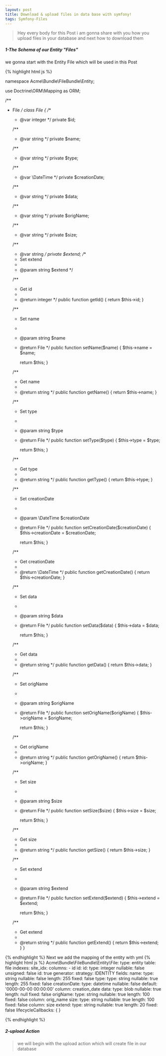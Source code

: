 ```yaml
---
layout: post
title: Download & upload files in data base with symfony!
tags: Symfony-Files
---
```

<link rel="stylesheet" href="//cdnjs.cloudflare.com/ajax/libs/highlight.js/8.7/styles/default.min.css">
<script src="//cdnjs.cloudflare.com/ajax/libs/highlight.js/8.7/highlight.min.js"></script>



>Hey every body  for this Post i am gonna share with you how you upload files in your database and next how to download them  

<h5>1-The Schema of our Entity "Files"</h5>
we gonna start with the Entity File which will be used in this Post

{% highlight html js %}

namespace Acme\Bundle\FileBundle\Entity;

use Doctrine\ORM\Mapping as ORM;

/**
 * File
 */
class File
{
    /**
     * @var integer
     */
    private $id;

    /**
     * @var string
     */
    private $name;

    /**
     * @var string
     */
    private $type;

    /**
     * @var \DateTime
     */
    private $creationDate;

    /**
     * @var string
     */
    private $data;



    /**
     * @var string
     */
    private $origName;

    /**
     * @var string
     */
    private $size;


    /**
     * @var string
     */
    private $extend;
    /**
     * Set extend
     *
     * @param string $extend
     */

    /**
     * Get id
     *
     * @return integer
     */
    public function getId()
    {
        return $this->id;
    }

    /**
     * Set name
     *
     * @param string $name
     * @return File
     */
    public function setName($name)
    {
        $this->name = $name;

        return $this;
    }

    /**
     * Get name
     *
     * @return string
     */
    public function getName()
    {
        return $this->name;
    }

    /**
     * Set type
     *
     * @param string $type
     * @return File
     */
    public function setType($type)
    {
        $this->type = $type;

        return $this;
    }

    /**
     * Get type
     *
     * @return string
     */
    public function getType()
    {
        return $this->type;
    }

    /**
     * Set creationDate
     *
     * @param \DateTime $creationDate
     * @return File
     */
    public function setCreationDate($creationDate)
    {
        $this->creationDate = $creationDate;

        return $this;
    }

    /**
     * Get creationDate
     *
     * @return \DateTime
     */
    public function getCreationDate()
    {
        return $this->creationDate;
    }

    /**
     * Set data
     *
     * @param string $data
     * @return File
     */
    public function setData($data)
    {
        $this->data = $data;

        return $this;
    }

    /**
     * Get data
     *
     * @return string
     */
    public function getData()
    {
        return $this->data;
    }

    /**
     * Set origName
     *
     * @param string $origName
     * @return File
     */
    public function setOrigName($origName)
    {
        $this->origName = $origName;

        return $this;
    }

    /**
     * Get origName
     *
     * @return string
     */
    public function getOrigName()
    {
        return $this->origName;
    }

    /**
     * Set size
     *
     * @param string $size
     * @return File
     */
    public function setSize($size)
    {
        $this->size = $size;

        return $this;
    }

    /**
     * Get size
     *
     * @return string
     */
    public function getSize()
    {
        return $this->size;
    }

    /**
     * Set extend
     *
     * @param string $extend
     * @return File
     */
    public function setExtend($extend)
    {
        $this->extend = $extend;

        return $this;
    }

    /**
     * Get extend
     *
     * @return string
     */
    public function getExtend()
    {
        return $this->extend;
    }
}

{% endhighlight %}
Next we add the mapping of the entity with yml
{% highlight html js %}
Acme\Bundle\FileBundle\Entity\File:
    type: entity
    table: file
    indexes:
        site_idx:
            columns:
                - id
    id:
        id:
            type: integer
            nullable: false
            unsigned: false
            id: true
            generator:
                strategy: IDENTITY
    fields:
        name:
            type: string
            nullable: false
            length: 255
            fixed: false
        type:
            type: string
            nullable: true
            length: 255
            fixed: false
        creationDate:
            type: datetime
            nullable: false
            default: '0000-00-00 00:00:00'
            column: creation_date
        data:
            type: blob
            nullable: true
            length: null
            fixed: false
        origName:
            type: string
            nullable: true
            length: 100
            fixed: false
            column: orig_name
        size:
            type: string
            nullable: true
            length: 100
            fixed: false
            column: size
        extend:
            type: string
            nullable: true
            length: 20
            fixed: false
    lifecycleCallbacks: {  }

{% endhighlight %}

<h5>2-upload Action</h5>

>we will begin with the upload action which will create file in our database
